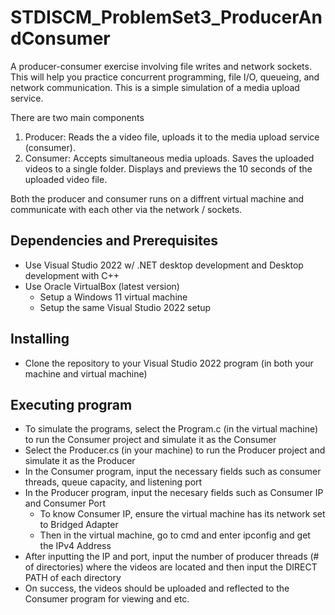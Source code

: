 # STDISCM_ProblemSet3_ProducerAndConsumer

A producer-consumer exercise involving file writes and network sockets. This will help you practice concurrent programming, file I/O, queueing, and network communication.  This is a simple simulation of a media upload service.

There are two main components

1) Producer: Reads the a video file, uploads it to the media upload service (consumer).
2) Consumer:  Accepts simultaneous media uploads.  Saves the uploaded videos to a single folder. Displays and previews the 10 seconds of the uploaded video file.

Both the producer and consumer runs on a diffrent virtual machine and communicate with each other via the network / sockets.

## Dependencies and Prerequisites
- Use Visual Studio 2022 w/ .NET desktop development and Desktop development with C++
- Use Oracle VirtualBox (latest version)
    - Setup a Windows 11 virtual machine
    - Setup the same Visual Studio 2022 setup

## Installing
- Clone the repository to your Visual Studio 2022 program (in both your machine and virtual machine)

## Executing program
- To simulate the programs, select the Program.c (in the virtual machine) to run the Consumer project and simulate it as the Consumer
- Select the Producer.cs (in your machine) to run the Producer project and simulate it as the Producer
- In the Consumer program, input the necessary fields such as consumer threads, queue capacity, and listening port
- In the Producer program, input the necesary fields such as Consumer IP and Consumer Port
    - To know Consumer IP, ensure the virtual machine has its network set to Bridged Adapter
    - Then in the virtual machine, go to cmd and enter ipconfig and get the IPv4 Address
- After inputting the IP and port, input the number of producer threads (# of directories) where the videos are located and then input the DIRECT PATH of each directory
- On success, the videos should be uploaded and reflected to the Consumer program for viewing and etc.
